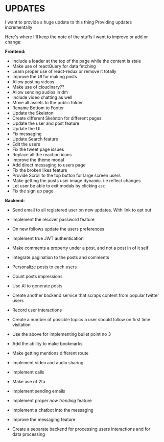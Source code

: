 # UPDATES

I want to provide a huge update to this thing
Providing updates incrementally

Here's where I'll keep the note of the stuffs I want to improve or add or change:

**Frontend:**

- Include a loader at the top of the page while the content is stale
- Make use of reactQuery for data fetching
- Learn proper use of react-redux or remove it totally
- Improve the UI for making posts
- Allow posting videos
- Make use of cloudinary??
- Allow sending audios in dm
- Include video chatting as well
- Move all assets to the public folder
- Rename Bottom to Footer
- Update the Skeleton
- Create different Skeleton for different pages
- Update the user and post feature
- Update the UI
- Fix messaging
- Update Search feature
- Edit the users
- Fix the tweet page issues
- Replace all the reaction icons
- Improve the theme modal
- Add direct messaging to users page
- Fix the broken likes feature
- Provide Scroll to the top button for large screen users
- Make getting the posts user image dynamic. i.e reflect changes
- Let user be able to exit modals by clicking ```esc```
- Fix the sign up page

**Backend:**

- Send email to all registered user on new updates. With link to opt out
- Implement the recover password feature
- On new follows update the users preferences
- Implement true JWT authentication
- Make comments a property under a post, and not a post in of it self
- Integrate pagination to the posts and comments
- Personalize posts to each users
- Count posts impressions
- Use AI to generate posts
- Create another backend service that scraps content from popular twitter users
- Record user interactions
- Create a number of possible topics a user should follow on first time visitation
- Use the above for implementing bullet point no 3
- Add the ability to make bookmarks
- Make getting mentions different route

- Implement video and audio sharing
- Implement calls
- Make use of 2fa
- Implement sending emails

- Implement proper *now trending* feature
- Implement a chatbot into the messaging
- Improve the messaging feature
- Create a separate backend for processing users interactions and for data processing
